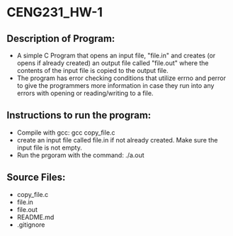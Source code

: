 # CENG231_HW-1

## Description of Program:
- A simple C Program that opens an input file, "file.in" and creates (or opens if already created) an output file called "file.out" where the contents of the input file is copied to the output file.
- The program has error checking conditions that utilize errno and perror to give the programmers more information in case they run into any errors with opening or reading/writing to a file.

## Instructions to run the program:
- Compile with gcc: gcc copy_file.c
- create an input file called file.in if not already created. Make sure the input file is not empty.
- Run the prgoram with the command: ./a.out

## Source Files:
- copy_file.c
- file.in
- file.out
- README.md
- .gitignore
